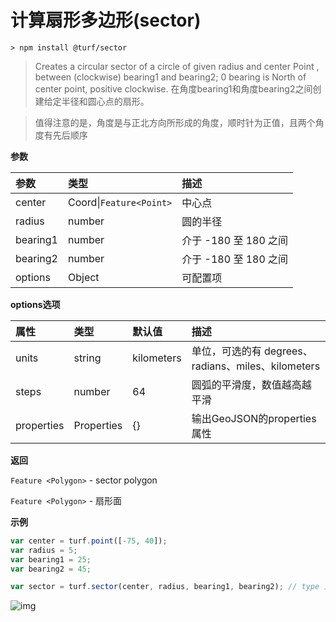 # 计算扇形多边形(sector)

```
> npm install @turf/sector
```

> Creates a circular sector of a circle of given radius and center Point , between (clockwise) bearing1 and bearing2; 0 bearing is North of center point, positive clockwise.
> 在角度bearing1和角度bearing2之间创建给定半径和圆心点的扇形。

> 值得注意的是，角度是与正北方向所形成的角度，顺时针为正值，且两个角度有先后顺序

**参数**

| 参数     | 类型                    | 描述                  |
| :------- | :---------------------- | :-------------------- |
| center   | Coord\|`Feature<Point>` | 中心点                |
| radius   | number                  | 圆的半径              |
| bearing1 | number                  | 介于 -180 至 180 之间 |
| bearing2 | number                  | 介于 -180 至 180 之间 |
| options  | Object                  | 可配置项              |

**options选项**

| 属性       | 类型       | 默认值     | 描述                                               |
| :--------- | :--------- | :--------- | :------------------------------------------------- |
| units      | string     | kilometers | 单位，可选的有 degrees、radians、miles、kilometers |
| steps      | number     | 64         | 圆弧的平滑度，数值越高越平滑                       |
| properties | Properties | {}         | 输出GeoJSON的properties 属性                       |

**返回**

`Feature <Polygon>` - sector polygon

`Feature <Polygon>` - 扇形面

**示例**

```js
var center = turf.point([-75, 40]);
var radius = 5;
var bearing1 = 25;
var bearing2 = 45;

var sector = turf.sector(center, radius, bearing1, bearing2); // type 为 Polygon 的扇形面要素
```

![img](https://pzy-images.oss-cn-hangzhou.aliyuncs.com/img/sector.b64e9689.webp)